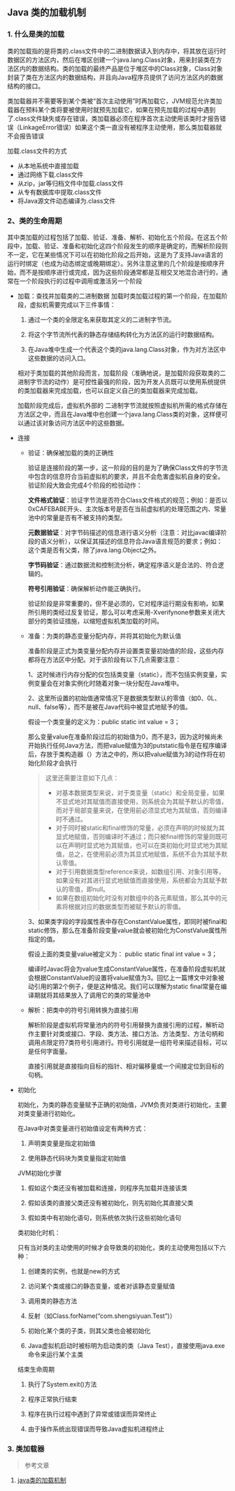 ## Java 类的加载机制

### 1. 什么是类的加载

   类的加载指的是将类的.class文件中的二进制数据读入到内存中，将其放在运行时数据区的方法区内，然后在堆区创建一个java.lang.Class对象，用来封装类在方法区内的数据结构。类的加载的最终产品是位于堆区中的Class对象，Class对象封装了类在方法区内的数据结构，并且向Java程序员提供了访问方法区内的数据结构的接口。

   类加载器并不需要等到某个类被“首次主动使用”时再加载它，JVM规范允许类加载器在预料某个类将要被使用时就预先加载它，如果在预先加载的过程中遇到了.class文件缺失或存在错误，类加载器必须在程序首次主动使用该类时才报告错误（LinkageError错误）如果这个类一直没有被程序主动使用，那么类加载器就不会报告错误

  加载.class文件的方式
  - 从本地系统中直接加载
  - 通过网络下载.class文件
  - 从zip，jar等归档文件中加载.class文件
  - 从专有数据库中提取.class文件
  - 将Java源文件动态编译为.class文件

### 2、类的生命周期

   其中类加载的过程包括了加载、验证、准备、解析、初始化五个阶段。在这五个阶段中，加载、验证、准备和初始化这四个阶段发生的顺序是确定的，而解析阶段则不一定，它在某些情况下可以在初始化阶段之后开始，这是为了支持Java语言的运行时绑定（也成为动态绑定或晚期绑定）。另外注意这里的几个阶段是按顺序开始，而不是按顺序进行或完成，因为这些阶段通常都是互相交叉地混合进行的，通常在一个阶段执行的过程中调用或激活另一个阶段

- 加载：查找并加载类的二进制数据
    加载时类加载过程的第一个阶段，在加载阶段，虚拟机需要完成以下三件事情：

    1. 通过一个类的全限定名来获取其定义的二进制字节流。

    2. 将这个字节流所代表的静态存储结构转化为方法区的运行时数据结构。

    3. 在Java堆中生成一个代表这个类的java.lang.Class对象，作为对方法区中这些数据的访问入口。

    相对于类加载的其他阶段而言，加载阶段（准确地说，是加载阶段获取类的二进制字节流的动作）是可控性最强的阶段，因为开发人员既可以使用系统提供的类加载器来完成加载，也可以自定义自己的类加载器来完成加载。

    加载阶段完成后，虚拟机外部的 二进制字节流就按照虚拟机所需的格式存储在方法区之中，而且在Java堆中也创建一个java.lang.Class类的对象，这样便可以通过该对象访问方法区中的这些数据。

- 连接
    - 验证：确保被加载的类的正确性

        验证是连接阶段的第一步，这一阶段的目的是为了确保Class文件的字节流中包含的信息符合当前虚拟机的要求，并且不会危害虚拟机自身的安全。验证阶段大致会完成4个阶段的检验动作：

        **文件格式验证**：验证字节流是否符合Class文件格式的规范；例如：是否以0xCAFEBABE开头、主次版本号是否在当前虚拟机的处理范围之内、常量池中的常量是否有不被支持的类型。

        **元数据验证**：对字节码描述的信息进行语义分析（注意：对比javac编译阶段的语义分析），以保证其描述的信息符合Java语言规范的要求；例如：这个类是否有父类，除了java.lang.Object之外。

        **字节码验证**：通过数据流和控制流分析，确定程序语义是合法的、符合逻辑的。

        **符号引用验证**：确保解析动作能正确执行。

        验证阶段是非常重要的，但不是必须的，它对程序运行期没有影响，如果所引用的类经过反复验证，那么可以考虑采用-Xverifynone参数来关闭大部分的类验证措施，以缩短虚拟机类加载的时间。

    - 准备：为类的静态变量分配内存，并将其初始化为默认值

        准备阶段是正式为类变量分配内存并设置类变量初始值的阶段，这些内存都将在方法区中分配。对于该阶段有以下几点需要注意：

        1、这时候进行内存分配的仅包括类变量（static），而不包括实例变量，实例变量会在对象实例化时随着对象一块分配在Java堆中。

        2、这里所设置的初始值通常情况下是数据类型默认的零值（如0、0L、null、false等），而不是被在Java代码中被显式地赋予的值。

        假设一个类变量的定义为：public static int value = 3；

        那么变量value在准备阶段过后的初始值为0，而不是3，因为这时候尚未开始执行任何Java方法，而把value赋值为3的putstatic指令是在程序编译后，存放于类构造器<clinit>（）方法之中的，所以把value赋值为3的动作将在初始化阶段才会执行

        >这里还需要注意如下几点：
        > - 对基本数据类型来说，对于类变量（static）和全局变量，如果不显式地对其赋值而直接使用，则系统会为其赋予默认的零值，而对于局部变量来说，在使用前必须显式地为其赋值，否则编译时不通过。
        > - 对于同时被static和final修饰的常量，必须在声明的时候就为其显式地赋值，否则编译时不通过；而只被final修饰的常量则既可以在声明时显式地为其赋值，也可以在类初始化时显式地为其赋值，总之，在使用前必须为其显式地赋值，系统不会为其赋予默认零值。
        > - 对于引用数据类型reference来说，如数组引用、对象引用等，如果没有对其进行显式地赋值而直接使用，系统都会为其赋予默认的零值，即null。
        > - 如果在数组初始化时没有对数组中的各元素赋值，那么其中的元素将根据对应的数据类型而被赋予默认的零值。
        
         3、如果类字段的字段属性表中存在ConstantValue属性，即同时被final和static修饰，那么在准备阶段变量value就会被初始化为ConstValue属性所指定的值。

        假设上面的类变量value被定义为： public static final int value = 3；

        编译时Javac将会为value生成ConstantValue属性，在准备阶段虚拟机就会根据ConstantValue的设置将value赋值为3。回忆上一篇博文中对象被动引用的第2个例子，便是这种情况。我们可以理解为static final常量在编译期就将其结果放入了调用它的类的常量池中

    - 解析：把类中的符号引用转换为直接引用

        解析阶段是虚拟机将常量池内的符号引用替换为直接引用的过程，解析动作主要针对类或接口、字段、类方法、接口方法、方法类型、方法句柄和调用点限定符7类符号引用进行。符号引用就是一组符号来描述目标，可以是任何字面量。

        直接引用就是直接指向目标的指针、相对偏移量或一个间接定位到目标的句柄。

- 初始化

    初始化，为类的静态变量赋予正确的初始值，JVM负责对类进行初始化，主要对类变量进行初始化。

    在Java中对类变量进行初始值设定有两种方式：

    1. 声明类变量是指定初始值

    2. 使用静态代码块为类变量指定初始值

    JVM初始化步骤

    1. 假如这个类还没有被加载和连接，则程序先加载并连接该类

    2. 假如该类的直接父类还没有被初始化，则先初始化其直接父类

    3. 假如类中有初始化语句，则系统依次执行这些初始化语句

    类初始化时机：

    只有当对类的主动使用的时候才会导致类的初始化，类的主动使用包括以下六种：

    1. 创建类的实例，也就是new的方式

    2. 访问某个类或接口的静态变量，或者对该静态变量赋值

    3. 调用类的静态方法

    4. 反射（如Class.forName(“com.shengsiyuan.Test”)）

    5. 初始化某个类的子类，则其父类也会被初始化

    6. Java虚拟机启动时被标明为启动类的类（Java Test），直接使用java.exe命令来运行某个主类

    结束生命周期

    1. 执行了System.exit()方法

    2. 程序正常执行结束

    3. 程序在执行过程中遇到了异常或错误而异常终止

    4. 由于操作系统出现错误而导致Java虚拟机进程终止

### 3. 类加载器




> 参考文章

1. [java类的加载机制](http://www.cnblogs.com/ityouknow/p/5603287.html)